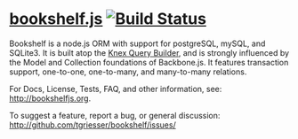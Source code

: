 # [bookshelf.js](http://bookshelfjs.org) [![Build Status](https://travis-ci.org/tgriesser/knex.png?branch=master)](https://travis-ci.org/tgriesser/bookshelfjs)

Bookshelf is a node.js ORM with support for postgreSQL, mySQL, and SQLite3.
It is built atop the <a href="http://knexjs.org">Knex Query Builder</a>,
and is strongly influenced by the Model and Collection foundations of Backbone.js.
It features transaction support, one-to-one, one-to-many, and many-to-many relations.

For Docs, License, Tests, FAQ, and other information, see: http://bookshelfjs.org.

To suggest a feature, report a bug, or general discussion: http://github.com/tgriesser/bookshelf/issues/